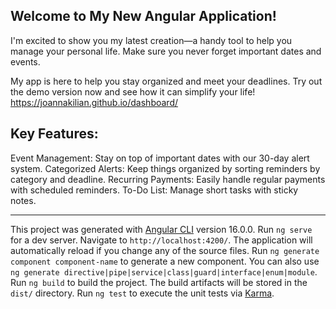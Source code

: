 ## Welcome to My New Angular Application!

I'm excited to show you my latest creation—a handy tool to help you manage your personal life. Make sure you never forget important dates and events. 

My app is here to help you stay organized and meet your deadlines.
Try out the demo version now and see how it can simplify your life! <a href="https://joannakilian.github.io/dashboard/">https://joannakilian.github.io/dashboard/</a>

## Key Features:
Event Management: Stay on top of important dates with our 30-day alert system. 
Categorized Alerts: Keep things organized by sorting reminders by category and deadline.
Recurring Payments: Easily handle regular payments with scheduled reminders.
To-Do List: Manage short tasks with sticky notes.


---
This project was generated with [Angular CLI](https://github.com/angular/angular-cli) version 16.0.0.
Run `ng serve` for a dev server. Navigate to `http://localhost:4200/`. The application will automatically reload if you change any of the source files.
Run `ng generate component component-name` to generate a new component. You can also use `ng generate directive|pipe|service|class|guard|interface|enum|module`.
Run `ng build` to build the project. The build artifacts will be stored in the `dist/` directory.
Run `ng test` to execute the unit tests via [Karma](https://karma-runner.github.io).
